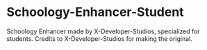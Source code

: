# Schoology-Enhancer-Student
Schoology Enhancer made by X-Developer-Studios, specialized for students. Credits to X-Developer-Studios for making the original.
